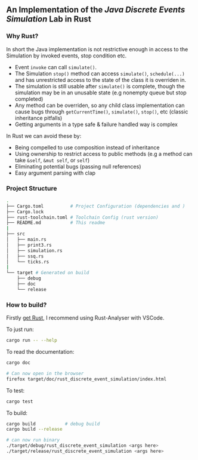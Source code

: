 ## An Implementation of the _Java Discrete Events Simulation_ Lab in Rust

### Why Rust?
In short the Java implementation is not restrictive enough in access to the Simulation by invoked events, stop condition etc.
- Event `invoke` can call `simulate()`.
- The Simulation `stop()` method can access `simulate()`, `schedule(...)` and has unrestricted access to the state of the class it is overriden in.
- The simulation is still usable after `simulate()` is complete, though the simulation may be in an unusable state (e.g nonempty queue but stop completed)
- Any method can be overriden, so any child class implementation can cause bugs through `getCurrentTime()`, `simulate()`, `stop()`, etc (classic inheritance pitfalls)
- Getting arguments in a type safe & failure handled way is complex

In Rust we can avoid these by:
- Being compelled to use composition instead of inheritance
- Using ownership to restrict access to public methods (e.g a method can take `&self`, `&mut self`, or `self`)
- Eliminating potential bugs (passing null references)
- Easy argument parsing with clap

### Project Structure
```bash
.
├── Cargo.toml          # Project Configuration (dependencies and )
├── Cargo.lock
├── rust-toolchain.toml # Toolchain Config (rust version)
├── README.md           # This readme
|
├── src
│   ├── main.rs         
│   ├── print3.rs
│   ├── simulation.rs
│   ├── ssq.rs
│   └── ticks.rs
|
└── target # Generated on build
    ├── debug    
    ├── doc      
    └── release
```


### How to build?
Firstly [get Rust](https://rustup.rs/), I recommend using Rust-Analyser with VSCode.

To just run:
```bash
cargo run -- --help
```

To read the documentation:
```bash
cargo doc

# Can now open in the browser
firefox target/doc/rust_discrete_event_simulation/index.html
```

To test:
```bash
cargo test
```

To build:
```bash
cargo build           # debug build
cargo build --release 

# can now run binary
./target/debug/rust_discrete_event_simulation <args here>
./target/release/rust_discrete_event_simulation <args here>
```
